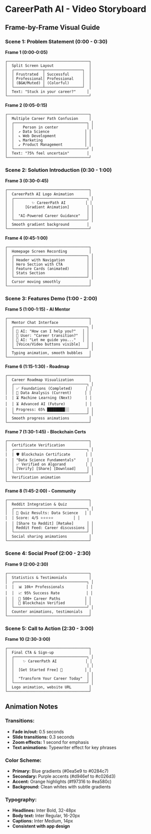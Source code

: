 # CareerPath AI - Video Storyboard

## Frame-by-Frame Visual Guide

### Scene 1: Problem Statement (0:00 - 0:30)

**Frame 1 (0:00-0:05)**
```
┌─────────────────────────────────────┐
│  Split Screen Layout                │
│  ┌─────────────┬─────────────────┐  │
│  │ Frustrated  │ Successful      │  │
│  │ Professional│ Professional    │  │
│  │ (B&W/Muted) │ (Colorful)      │  │
│  └─────────────┴─────────────────┘  │
│  Text: "Stuck in your career?"     │
└─────────────────────────────────────┘
```

**Frame 2 (0:05-0:15)**
```
┌─────────────────────────────────────┐
│  Multiple Career Path Confusion     │
│  ┌─────────────────────────────────┐ │
│  │    Person in center             │ │
│  │  ↗️ Data Science                │ │
│  │  ↖️ Web Development             │ │
│  │  ↘️ Marketing                   │ │
│  │  ↙️ Product Management          │ │
│  └─────────────────────────────────┘ │
│  Text: "75% feel uncertain"        │
└─────────────────────────────────────┘
```

### Scene 2: Solution Introduction (0:30 - 1:00)

**Frame 3 (0:30-0:45)**
```
┌─────────────────────────────────────┐
│  CareerPath AI Logo Animation       │
│  ┌─────────────────────────────────┐ │
│  │        ✨ CareerPath AI         │ │
│  │     [Gradient Animation]        │ │
│  │                                 │ │
│  │  "AI-Powered Career Guidance"   │ │
│  └─────────────────────────────────┘ │
│  Smooth gradient background        │
└─────────────────────────────────────┘
```

**Frame 4 (0:45-1:00)**
```
┌─────────────────────────────────────┐
│  Homepage Screen Recording          │
│  ┌─────────────────────────────────┐ │
│  │ Header with Navigation          │ │
│  │ Hero Section with CTA           │ │
│  │ Feature Cards (animated)        │ │
│  │ Stats Section                   │ │
│  └─────────────────────────────────┘ │
│  Cursor moving smoothly             │
└─────────────────────────────────────┘
```

### Scene 3: Features Demo (1:00 - 2:00)

**Frame 5 (1:00-1:15) - AI Mentor**
```
┌─────────────────────────────────────┐
│  Mentor Chat Interface              │
│  ┌─────────────────────────────────┐ │
│  │ 🤖 AI: "How can I help you?"   │ │
│  │ 👤 User: "Career transition?"  │ │
│  │ 🤖 AI: "Let me guide you..."   │ │
│  │ [Voice/Video buttons visible]   │ │
│  └─────────────────────────────────┘ │
│  Typing animation, smooth bubbles   │
└─────────────────────────────────────┘
```

**Frame 6 (1:15-1:30) - Roadmap**
```
┌─────────────────────────────────────┐
│  Career Roadmap Visualization       │
│  ┌─────────────────────────────────┐ │
│  │ ✅ Foundations (Completed)      │ │
│  │ 🔄 Data Analysis (Current)      │ │
│  │ ⏳ Machine Learning (Next)      │ │
│  │ ⏳ Advanced AI (Future)         │ │
│  │ Progress: 65% ████████░░        │ │
│  └─────────────────────────────────┘ │
│  Smooth progress animations         │
└─────────────────────────────────────┘
```

**Frame 7 (1:30-1:45) - Blockchain Certs**
```
┌─────────────────────────────────────┐
│  Certificate Verification           │
│  ┌─────────────────────────────────┐ │
│  │ 🛡️ Blockchain Certificate       │ │
│  │ "Data Science Fundamentals"     │ │
│  │ ✅ Verified on Algorand         │ │
│  │ [Verify] [Share] [Download]     │ │
│  └─────────────────────────────────┘ │
│  Verification animation             │
└─────────────────────────────────────┘
```

**Frame 8 (1:45-2:00) - Community**
```
┌─────────────────────────────────────┐
│  Reddit Integration & Quiz          │
│  ┌─────────────────────────────────┐ │
│  │ 🎯 Quiz Results: Data Science   │ │
│  │ Score: 4/5 ⭐⭐⭐⭐⭐         │ │
│  │ [Share to Reddit] [Retake]      │ │
│  │ Reddit Feed: Career discussions │ │
│  └─────────────────────────────────┘ │
│  Social sharing animations          │
└─────────────────────────────────────┘
```

### Scene 4: Social Proof (2:00 - 2:30)

**Frame 9 (2:00-2:30)**
```
┌─────────────────────────────────────┐
│  Statistics & Testimonials          │
│  ┌─────────────────────────────────┐ │
│  │  📊 10k+ Professionals          │ │
│  │  📈 95% Success Rate            │ │
│  │  🎯 500+ Career Paths           │ │
│  │  🔗 Blockchain Verified         │ │
│  └─────────────────────────────────┘ │
│  Counter animations, testimonials   │
└─────────────────────────────────────┘
```

### Scene 5: Call to Action (2:30 - 3:00)

**Frame 10 (2:30-3:00)**
```
┌─────────────────────────────────────┐
│  Final CTA & Sign-up                │
│  ┌─────────────────────────────────┐ │
│  │    ✨ CareerPath AI             │ │
│  │                                 │ │
│  │  [Get Started Free] 🚀          │ │
│  │                                 │ │
│  │  "Transform Your Career Today"  │ │
│  └─────────────────────────────────┘ │
│  Logo animation, website URL        │
└─────────────────────────────────────┘
```

## Animation Notes

### Transitions:
- **Fade in/out:** 0.5 seconds
- **Slide transitions:** 0.3 seconds
- **Zoom effects:** 1 second for emphasis
- **Text animations:** Typewriter effect for key phrases

### Color Scheme:
- **Primary:** Blue gradients (#0ea5e9 to #0284c7)
- **Secondary:** Purple accents (#d946ef to #c026d3)
- **Accent:** Orange highlights (#f97316 to #ea580c)
- **Background:** Clean whites with subtle gradients

### Typography:
- **Headlines:** Inter Bold, 32-48px
- **Body text:** Inter Regular, 16-20px
- **Captions:** Inter Medium, 14px
- **Consistent with app design**